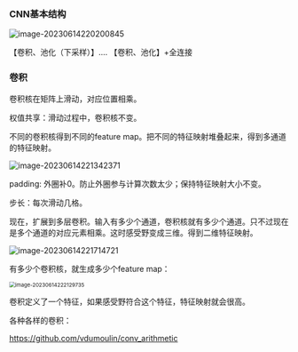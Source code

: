 ### CNN基本结构

![image-20230614220200845](C:\Users\lenovo\AppData\Roaming\Typora\typora-user-images\image-20230614220200845.png)

【卷积、池化（下采样）】.... 【卷积、池化】+全连接

### 卷积

卷积核在矩阵上滑动，对应位置相乘。

权值共享：滑动过程中，卷积核不变。

不同的卷积核得到不同的feature map。把不同的特征映射堆叠起来，得到多通道的特征映射。

![image-20230614221342371](C:\Users\lenovo\AppData\Roaming\Typora\typora-user-images\image-20230614221342371.png)

padding: 外圈补0。防止外圈参与计算次数太少；保持特征映射大小不变。

步长：每次滑动几格。

现在，扩展到多层卷积。输入有多少个通道，卷积核就有多少个通道。只不过现在是多个通道的对应元素相乘。这时感受野变成三维。得到二维特征映射。



![image-20230614221714721](C:\Users\lenovo\AppData\Roaming\Typora\typora-user-images\image-20230614221714721.png)

有多少个卷积核，就生成多少个feature map：

<img src="C:\Users\lenovo\AppData\Roaming\Typora\typora-user-images\image-20230614222129735.png" alt="image-20230614222129735" style="zoom:67%;" />

卷积定义了一个特征，如果感受野符合这个特征，特征映射就会很高。

各种各样的卷积：

https://github.com/vdumoulin/conv_arithmetic